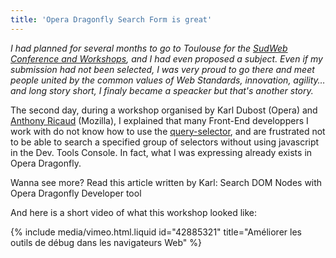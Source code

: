 ```yaml
---
title: 'Opera Dragonfly Search Form is great'
---
```


_I had planned for several months to go to Toulouse for the
[SudWeb Conference and Workshops](http://sudweb.fr/2012/), and I had even
proposed a subject. Even if my submission had not been selected, I was very
proud to go there and meet people united by the common values of Web Standards,
innovation, agility… and long story short, I finaly became a speacker but that's
another story._

<!-- more -->

The second day, during a workshop organised by Karl Dubost (Opera) and
[Anthony Ricaud](https://twitter.com/rik24d) (Mozilla), I explained that many
Front-End developpers I work with do not know how to use the
[query-selector](https://developer.mozilla.org/en-US/docs/Web/API/Document.querySelector),
and are frustrated not to be able to search a specified group of selectors
without using javascript in the Dev. Tools Console. In fact, what I was
expressing already exists in Opera Dragonfly.

Wanna see more? Read this article written by Karl: Search DOM Nodes with Opera
Dragonfly Developer tool

And here is a short video of what this workshop looked like:

{% include media/vimeo.html.liquid id="42885321" title="Améliorer les outils de débug dans les navigateurs Web" %}
